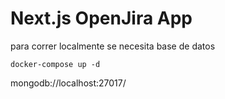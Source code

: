 # Next.js OpenJira App

para correr localmente se necesita base de datos

```
docker-compose up -d

```

mongodb://localhost:27017/
